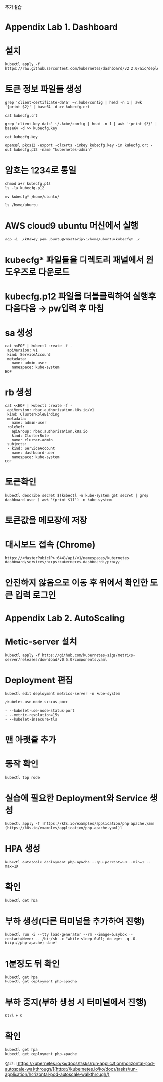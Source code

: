 **추가 실습**

# Appendix Lab 1. Dashboard


# 설치

```
kubectl apply -f https://raw.githubusercontent.com/kubernetes/dashboard/v2.2.0/aio/deploy/recommended.yaml
```


# 토큰 정보 파일들 생성

```
grep 'client-certificate-data' ~/.kube/config | head -n 1 | awk '{print $2}' | base64 -d >> kubecfg.crt

cat kubecfg.crt

grep 'client-key-data' ~/.kube/config | head -n 1 | awk '{print $2}' | base64 -d >> kubecfg.key

cat kubecfg.key

openssl pkcs12 -export -clcerts -inkey kubecfg.key -in kubecfg.crt -out kubecfg.p12 -name "kubernetes-admin"
```

# 암호는 1234로 통일
```
chmod a+r kubecfg.p12
ls -la kubecfg.p12

mv kubecfg* /home/ubuntu/

ls /home/ubuntu
```



# AWS cloud9 ubuntu 머신에서 실행
```
scp -i ./k8skey.pem ubuntu@<masterip>:/home/ubuntu/kubecfg* ./
```
# kubecfg* 파일들을 디렉토리 패널에서 윈도우즈로 다운로드


# kubecfg.p12 파일을 더블클릭하여 실행후 다음다음 → pw입력 후 마침

# sa 생성

```
cat <<EOF | kubectl create -f -
 apiVersion: v1
 kind: ServiceAccount
 metadata:
   name: admin-user
   namespace: kube-system
EOF
```

# rb 생성

```
cat <<EOF | kubectl create -f -
 apiVersion: rbac.authorization.k8s.io/v1
 kind: ClusterRoleBinding
 metadata:
   name: admin-user
 roleRef:
   apiGroup: rbac.authorization.k8s.io
   kind: ClusterRole
   name: cluster-admin
 subjects:
 - kind: ServiceAccount
   name: dashboard-user
   namespace: kube-system
EOF
```  
# 토큰확인

```
kubectl describe secret $(kubectl -n kube-system get secret | grep dashboard-user | awk '{print $1}') -n kube-system
```

# 토큰값을 메모장에 저장

# 대시보드 접속 (Chrome)

```
https://<MasterPubicIP>:6443/api/v1/namespaces/kubernetes-dashboard/services/https:kubernetes-dashboard:/proxy/
```

# 안전하지 않음으로 이동 후 위에서 확인한 토큰 입력 로그인


# Appendix Lab 2. AutoScaling

# Metic-server 설치

```
kubectl apply -f https://github.com/kubernetes-sigs/metrics-server/releases/download/v0.5.0/components.yaml
```

# Deployment 편집

```
kubectl edit deployment metrics-server -n kube-system
```

```
/kubelet-use-node-status-port

- --kubelet-use-node-status-port
- --metric-resolution=15s
- --kubelet-insecure-tls
```
# 맨 아랫줄 추가


# 동작 확인

```
kubectl top node
```

# 실습에 필요한 Deployment와 Service 생성

```
kubectl apply -f [https://k8s.io/examples/application/php-apache.yam](https://k8s.io/examples/application/php-apache.yaml)l
```

# HPA 생성

```
kubectl autoscale deployment php-apache --cpu-percent=50 --min=1 --max=10
```

# 확인

```
kubectl get hpa
```

# 부하 생성(다른 터미널을 추가하여 진행)

```
kubectl run -i --tty load-generator --rm --image=busybox --restart=Never -- /bin/sh -c "while sleep 0.01; do wget -q -O- http://php-apache; done"
```

# 1분정도 뒤 확인

```
kubectl get hpa
kubectl get deployment php-apache
```


# 부하 중지(부하 생성 시 터미널에서 진행)

```
Ctrl + C
```

# 확인

```
kubectl get hpa
kubectl get deployment php-apache
```

참고 : [https://kubernetes.io/ko/docs/tasks/run-application/horizontal-pod-autoscale-walkthrough/](https://kubernetes.io/ko/docs/tasks/run-application/horizontal-pod-autoscale-walkthrough/)
